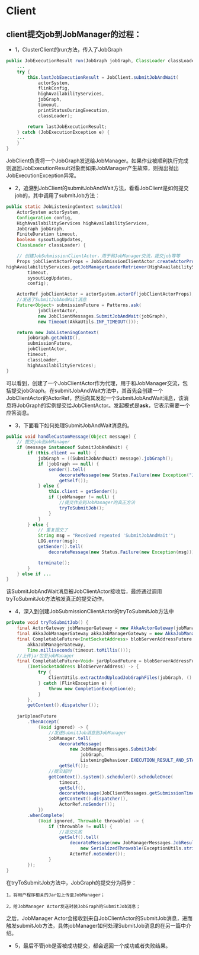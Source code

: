 # Client

## client提交job到JobManager的过程：
- 1，ClusterClient的run方法，传入了JobGraph
```java
public JobExecutionResult run(JobGraph jobGraph, ClassLoader classLoader) throws ProgramInvocationException {
	...
	try {
		this.lastJobExecutionResult = JobClient.submitJobAndWait(
			actorSystem,
			flinkConfig,
			highAvailabilityServices,
			jobGraph,
			timeout,
			printStatusDuringExecution,
			classLoader);

		return lastJobExecutionResult;
	} catch (JobExecutionException e) {
	...
	}
}
```

JobClient负责将一个JobGraph发送给JobManager。如果作业被顺利执行完成则返回JobExecutionResult对象而如果JobManager产生故障，则抛出抛出JobExecutionException异常。

- 2，追溯到JobClient的submitJobAndWait方法，看看JobClient是如何提交job的，其中调用了submitJob方法：

```java
public static JobListeningContext submitJob(
	ActorSystem actorSystem,
	Configuration config,
	HighAvailabilityServices highAvailabilityServices,
	JobGraph jobGraph,
	FiniteDuration timeout,
	boolean sysoutLogUpdates,
	ClassLoader classLoader) {

	// 创建JobSubmissionClientActor，用于和JobManager交流，提交job等等
	Props jobClientActorProps = JobSubmissionClientActor.createActorProps(
highAvailabilityServices.getJobManagerLeaderRetriever(HighAvailabilityServices.DEFAULT_JOB_ID),
		timeout,
		sysoutLogUpdates,
		config);

	ActorRef jobClientActor = actorSystem.actorOf(jobClientActorProps);
	//发送了SubmitJobAndWait消息
	Future<Object> submissionFuture = Patterns.ask(
			jobClientActor,
			new JobClientMessages.SubmitJobAndWait(jobGraph),
			new Timeout(AkkaUtils.INF_TIMEOUT()));

	return new JobListeningContext(
		jobGraph.getJobID(),
		submissionFuture,
		jobClientActor,
		timeout,
		classLoader,
		highAvailabilityServices);
}
```

可以看到，创建了一个JobClientActor作为代理，用于和JobManager交流，包括提交jobGraph。在submitJobAndWait方法中，其首先会创建一个JobClientActor的ActorRef，然后向其发起一个SubmitJobAndWait消息，该消息将JobGraph的实例提交给JobClientActor。发起模式是**ask**，它表示需要一个应答消息。

- 3，下面看下如何处理SubmitJobAndWait消息的。

```java
public void handleCustomMessage(Object message) {
	// 提交job到obManager
	if (message instanceof SubmitJobAndWait) {
		if (this.client == null) {
			jobGraph = ((SubmitJobAndWait) message).jobGraph();
			if (jobGraph == null) {
				sender().tell(
					decorateMessage(new Status.Failure(new Exception("JobGraph is null"))),
					getSelf());
			} else {
				this.client = getSender();
				if (jobManager != null) {
					//提交作业到JobManager的真正方法
					tryToSubmitJob();
				}
			}
		} else {
			// 重复提交了
			String msg = "Received repeated 'SubmitJobAndWait'";
			LOG.error(msg);
			getSender().tell(
				decorateMessage(new Status.Failure(new Exception(msg))), ActorRef.noSender());

			terminate();
		}
	} else if ...
}
```

该SubmitJobAndWait消息被JobClientActor接收后，最终通过调用tryToSubmitJob方法触发真正的提交动作。

- 4，深入到创建JobSubmissionClientActor的tryToSubmitJob方法中

```java
private void tryToSubmitJob() {
	final ActorGateway jobManagerGateway = new AkkaActorGateway(jobManager, leaderSessionID);
	final AkkaJobManagerGateway akkaJobManagerGateway = new AkkaJobManagerGateway(jobManagerGateway);
	final CompletableFuture<InetSocketAddress> blobServerAddressFuture = JobClient.retrieveBlobServerAddress(
		akkaJobManagerGateway,
		Time.milliseconds(timeout.toMillis()));
	//上传jar包至jobManager
	final CompletableFuture<Void> jarUploadFuture = blobServerAddressFuture.thenAcceptAsync(
		(InetSocketAddress blobServerAddress) -> {
			try {
				ClientUtils.extractAndUploadJobGraphFiles(jobGraph, () -> new BlobClient(blobServerAddress, clientConfig));
			} catch (FlinkException e) {
				throw new CompletionException(e);
			}
		},
		getContext().dispatcher());
		
	jarUploadFuture
		.thenAccept(
			(Void ignored) -> {
				//发送SubmitJob消息到JobManager
				jobManager.tell(
					decorateMessage(
						new JobManagerMessages.SubmitJob(
							jobGraph,
							ListeningBehaviour.EXECUTION_RESULT_AND_STATE_CHANGES)),
					getSelf());
				//提交超时
				getContext().system().scheduler().scheduleOnce(
					timeout,
					getSelf(),
					decorateMessage(JobClientMessages.getSubmissionTimeout()),
					getContext().dispatcher(),
					ActorRef.noSender());
			})
		.whenComplete(
			(Void ignored, Throwable throwable) -> {
				if (throwable != null) {
					//提交失败
					getSelf().tell( 
						decorateMessage(new JobManagerMessages.JobResultFailure(
							new SerializedThrowable(ExceptionUtils.stripCompletionException(throwable)))),
						ActorRef.noSender());
				}
		});
}
```

在tryToSubmitJob方法中，JobGraph的提交分为两步：

	1，将用户程序相关的Jar包上传至JobManager；

	2，给JobManager Actor发送封装JobGraph的SubmitJob消息；

之后，JobManager Actor会接收到来自JobClientActor的SubmitJob消息，进而触发submitJob方法，具体jobManager如何处理SubmitJob消息的在另一篇中介绍。

- 5，最后不管job是否被成功提交，都会返回一个成功或者失败结果。


